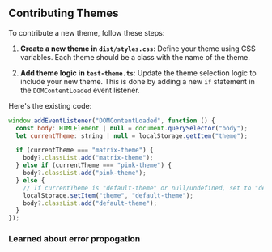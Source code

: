 ## Contributing Themes

To contribute a new theme, follow these steps:

1. **Create a new theme in `dist/styles.css`**: Define your theme using CSS variables. Each theme should be a class with the name of the theme.

2. **Add theme logic in `test-theme.ts`**: Update the theme selection logic to include your new theme. This is done by adding a new `if` statement in the `DOMContentLoaded` event listener.

Here's the existing code:

```javascript
window.addEventListener("DOMContentLoaded", function () {
  const body: HTMLElement | null = document.querySelector("body");
  let currentTheme: string | null = localStorage.getItem("theme");

  if (currentTheme === "matrix-theme") {
    body?.classList.add("matrix-theme");
  } else if (currentTheme === "pink-theme") {
    body?.classList.add("pink-theme");
  } else {
    // If currentTheme is "default-theme" or null/undefined, set to "default-theme"
    localStorage.setItem("theme", "default-theme");
    body?.classList.add("default-theme");
  }
});
```

### Learned about error propogation